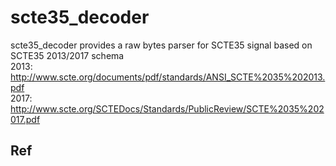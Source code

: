 # scte35_decoder
scte35_decoder provides a raw bytes parser for SCTE35 signal based on SCTE35 2013/2017 schema<br/>
2013: http://www.scte.org/documents/pdf/standards/ANSI_SCTE%2035%202013.pdf <br/>
2017: http://www.scte.org/SCTEDocs/Standards/PublicReview/SCTE%2035%202017.pdf 

## Ref